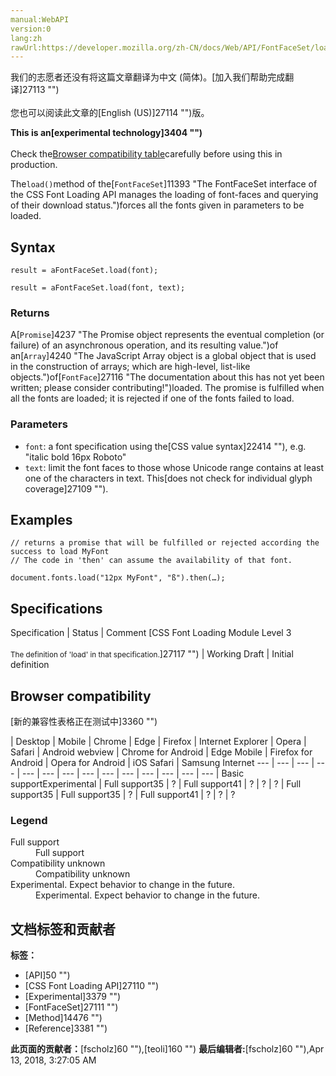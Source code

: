 ```yaml
---
manual:WebAPI
version:0
lang:zh
rawUrl:https://developer.mozilla.org/zh-CN/docs/Web/API/FontFaceSet/load
---
```




<bdi>我们的志愿者还没有将这篇文章翻译为<bdi>中文 (简体)</bdi>。[加入我们帮助完成翻译]27113 "")<br></br>您也可以阅读此文章的[English (US)]27114 "")版。</bdi>






**This is an[experimental technology]3404 "")**<br></br>Check the[Browser compatibility table](%11370#Browser_compatibility "")carefully before using this in production.


The`load()`method of the[`FontFaceSet`]11393 "The FontFaceSet interface of the CSS Font Loading API manages the loading of font-faces and querying of their download status.")forces all the fonts given in parameters to be loaded.

## Syntax<a name="Syntax"></a>

```
result = aFontFaceSet.load(font);

result = aFontFaceSet.load(font, text);

```

### Returns<a name="Returns"></a>


A[`Promise`]4237 "The Promise object represents the eventual completion (or failure) of an asynchronous operation, and its resulting value.")of an[`Array`]4240 "The JavaScript Array object is a global object that is used in the construction of arrays; which are high-level, list-like objects.")of[`FontFace`]27116 "The documentation about this has not yet been written; please consider contributing!")loaded. The promise is fulfilled when all the fonts are loaded; it is rejected if one of the fonts failed to load.


### Parameters<a name="Parameters"></a>

* `font`: a font specification using the[CSS value syntax]22414 ""), e.g. &quot;italic bold 16px Roboto&quot;
* `text`: limit the font faces to those whose Unicode range contains at least one of the characters in text. This[does not check for individual glyph coverage]27109 "").

## Examples<a name="Examples"></a>

```
// returns a promise that will be fulfilled or rejected according the success to load MyFont
// The code in 'then' can assume the availability of that font.

document.fonts.load("12px MyFont", "ß").then(…);
```

## Specifications<a name="Specifications"></a>

Specification | Status | Comment 
[CSS Font Loading Module Level 3<br></br><small>The definition of &#39;load&#39; in that specification.</small>]27117 "") | Working Draft | Initial definition 


## Browser compatibility<a name="Browser_compatibility"></a>
[新的兼容性表格正在测试中<i></i>]3360 "")

 | <abbr>Desktop<i></i></abbr> | <abbr>Mobile<i></i></abbr> 
 | <abbr>Chrome<i></i></abbr> | <abbr>Edge<i></i></abbr> | <abbr>Firefox<i></i></abbr> | <abbr>Internet Explorer<i></i></abbr> | <abbr>Opera<i></i></abbr> | <abbr>Safari<i></i></abbr> | <abbr>Android webview<i></i></abbr> | <abbr>Chrome for Android<i></i></abbr> | <abbr>Edge Mobile<i></i></abbr> | <abbr>Firefox for Android<i></i></abbr> | <abbr>Opera for Android<i></i></abbr> | <abbr>iOS Safari<i></i></abbr> | <abbr>Samsung Internet<i></i></abbr> 
 ---  |  ---  |  ---  |  ---  |  ---  |  ---  |  ---  |  ---  |  ---  |  ---  |  ---  |  ---  |  ---  |  ---  | 
Basic support<abbr>Experimental<i></i></abbr> | <abbr>Full support</abbr>35 | <abbr>?</abbr> | <abbr>Full support</abbr>41 | <abbr>?</abbr> | <abbr>?</abbr> | <abbr>?</abbr> | <abbr>Full support</abbr>35 | <abbr>Full support</abbr>35 | <abbr>?</abbr> | <abbr>Full support</abbr>41 | <abbr>?</abbr> | <abbr>?</abbr> | <abbr>?</abbr> 


### Legend<a name="Legend"></a>
<dl><dt id=''><abbr>Full support</abbr></dt><dd>Full support</dd><dt id=''><abbr>Compatibility unknown</abbr></dt><dd>Compatibility unknown</dd><dt id=''><abbr>Experimental. Expect behavior to change in the future.<i></i></abbr></dt><dd>Experimental. Expect behavior to change in the future.</dd></dl>




## 文档标签和贡献者
**标签：**
* [API]50 "")
* [CSS Font Loading API]27110 "")
* [Experimental]3379 "")
* [FontFaceSet]27111 "")
* [Method]14476 "")
* [Reference]3381 "")

**此页面的贡献者：**[fscholz]60 ""),[teoli]160 "")
**最后编辑者:**[fscholz]60 ""),<time>Apr 13, 2018, 3:27:05 AM</time>


